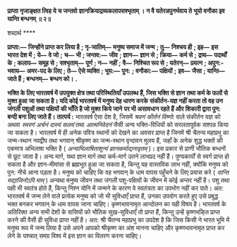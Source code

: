 **प्राप्ता नृजाङ्क्षत त्विह ये च जन्तवो** **ज्ञानक्रियाद्रव्यकलापसश्भृताम् ।** **न वै यतेरन्नपुनर्भवाय ते** **भूयो वनौका इव यान्ति बन्धनम् ॥ २॥** 

शब्दार्थ **** 

**प्राप्ता:—** **जिन्होंने प्राप्त कर लिया है** **; नृ-जातिम्—** **मनुष्य समाज में जन्म** **; तु—** **निश्चय ही** **; इह—** **इस भारत देश में** **; ये—** **वे जो** **;** **च—** **भी** **; जन्तव:—** **जीव** **; ज्ञान—** **ज्ञान से** **; क्रिया—** **कर्म से** **; द्रव्य—** **पदार्थों के** **; कलाप—** **समूह से** **; सश्भृताम्—** **पूर्ण** **; न—** **नहीं** **;** **वै—** **निश्चित रूप से** **; यतेरन्—** **प्रयत्न** **; अपुन:-भवाय—** **अमर-पद के लिए** **; ते—** **ऐसे व्यक्ति** **; भूय:—** **पुन:** **; वनौका:—** **पक्षियों** **;** **इव—** **जैसा** **; यान्ति—** **जाते हैं** **; बन्धनम्—** **बन्धन को।** **.** 

**भक्ति के लिए भारतवर्ष में उपयुक्त क्षेत्र तथा परिस्थितियाँ उपलब्ध हैं, जिस भक्ति से ज्ञान** **तथा कर्म के फलों से मुक्त हुआ जा सकता है। यदि कोई भारतवर्ष में मनुष्य देह धारण करके** **संकीर्तन-यज्ञ नहीं करता तो वह उन जंगली पशुओं तथा पक्षियों की भाँति है जो मुक्त किये जाने** **पर भी असावधान रहते हैं और शिकारी द्वारा पुन: बन्दी बना लिए जाते हैं।** **तात्पर्य :** भारतवर्ष ऐसा देश है, जिसमें *श्रवणं कीर्तनं विष्णो:* वाले संकीर्तन यज्ञ को अथवा *स्मरणं* *अर्चनं दास्यं सलयं* तथा *आत्मनिवेदनं* जैसी अन्य भक्ति-विधियों को सरलतापूर्वक सश्पन्न किया जा सकता है। भारतवर्ष में ही अनेक पवित्र स्थानों को देखने का अवसर प्राप्त है जिनमें श्री चैतन्य महाप्रभु का जन्म-स्थान नवद्वीप तथा भगवान् श्रीकृष्ण का जन्म-स्थान वृन्दावन मुलय हैं, जहाँ के अनेक शुद्ध भक्तों की एकमात्र अभिलाषा भक्ति है ( *अन्याभिलाषिताशून्यं ज्ञानकर्माद्यनावृतम्* )। इस प्रकार से प्राणी भौतिक बन्धनों से छूट जाता है। अन्य मार्ग, यथा ज्ञान मार्ग तथा कर्म-मार्ग उतने लाभप्रद नहीं हैं। पुण्यकार्यों से स्वर्ग प्राप्त हो सकता है और ज्ञान-मीमांसा से ब्रह्मभूत हुआ जा सकता है, किन्तु यह वास्तविक लाभ नहीं, क्योंकि मनुष्य को पुन: नीचे आना पड़ता है। मनुष्य को चाहिए कि वह भगवान् के धाम वापस पहुँचने के लिए प्रयास करे ( *यान्ति मद्याजिनोऽपि माम्* ) अन्यथा मनुष्य जीवन तथा जंगली पशु-पक्षियों के जीवन में कोई अन्तर नहीं है। पशु तथा पक्षी भी स्वतंत्र होते हैं, किन्तु निश्न योनि में जन्मने के कारण वे स्वतंत्रता का उपभोग नहीं कर पाते। अत: भारतवर्ष में जन्म लेने वाले प्रत्येक मनुष्य को जो भी सुविधाएँ प्राप्त हैं, उनका उपयोग करते हुए उसे प्रबुद्ध भक्त बनकर भगवान् के धाम वापस जाना चाहिए। कृष्णभावनामृत आन्दोलन का यही विषय है। भारतवर्ष के अतिरिक्त अन्य सभी देशों के वासियों को भौतिक सुख-सुविधाएँ तो प्राप्त हैं, किन्तु उन्हें कृष्णभकि्त प्राप्त करने की वैसी ही सुविधा प्राप्त नहीं है। अत: श्री चैतन्य महाप्रभु का उपदेश है कि जिस किसी ने भारत भूमि में मनुष्य रूप में जन्म लिया है उसे अपने आपको श्रीकृष्ण का अंश मानना चाहिए और कृष्णभावनामृत प्राप्त कर लेने के पश्चात् समग्र विश्व में इस ज्ञान का वितरण करना चाहिए।  